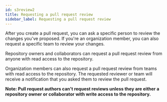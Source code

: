 ```yaml
---
id: s3review2
title: Requesting a pull request review
sidebar_label: Requesting a pull request review
---
```



After you create a pull request, you can ask a specific person to review the changes you've proposed.
If you're an organization member, you can also request a specific team to review your changes.


Repository owners and collaborators can request a pull request review from anyone with read access to the repository.

Organization members can also request a pull request review from teams with read access to the repository.
The requested reviewer or team will receive a notification that you asked them to review the pull request.



**Note: Pull request authors can't request reviews unless they are either a repository owner or collaborator with write access to the repository.**
